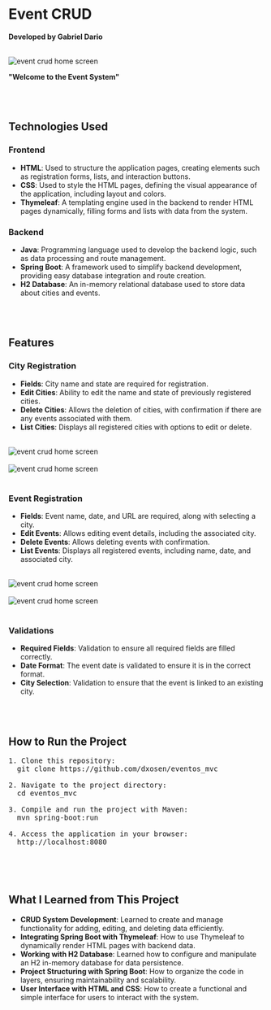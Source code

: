 <h1>Event CRUD</h1>
<p><strong>Developed by Gabriel Dario</strong></p>
<br>
<img align="center" alt="event crud home screen" src="https://github.com/user-attachments/assets/dbf95278-b330-416d-b87a-616e5a746dec">
<p><strong>"Welcome to the Event System"</strong></p>
<br>
<br>

<h2>Technologies Used</h2>

 <h3><strong>Frontend</strong></h3>
        <ul>
            <li><strong>HTML</strong>: Used to structure the application pages, creating elements such as registration forms, lists, and interaction buttons.</li>
            <li><strong>CSS</strong>: Used to style the HTML pages, defining the visual appearance of the application, including layout and colors.</li>
            <li><strong>Thymeleaf</strong>: A templating engine used in the backend to render HTML pages dynamically, filling forms and lists with data from the system.</li>
        </ul>

 <h3><strong>Backend</strong></h3>
        <ul>
            <li><strong>Java</strong>: Programming language used to develop the backend logic, such as data processing and route management.</li>
            <li><strong>Spring Boot</strong>: A framework used to simplify backend development, providing easy database integration and route creation.</li>
            <li><strong>H2 Database</strong>: An in-memory relational database used to store data about cities and events.</li>
        </ul>
<br>
<br>

        

<h2>Features</h2>

 <h3>City Registration</h3>
        <ul>
            <li><strong>Fields</strong>: City name and state are required for registration.</li>
            <li><strong>Edit Cities</strong>: Ability to edit the name and state of previously registered cities.</li>
            <li><strong>Delete Cities</strong>: Allows the deletion of cities, with confirmation if there are any events associated with them.</li>
            <li><strong>List Cities</strong>: Displays all registered cities with options to edit or delete.</li>
        </ul>
        <br>
        <img align="center" alt="event crud home screen" src="https://github.com/user-attachments/assets/16f317c8-3603-4c0b-9e15-6a0eafd31422">
        <br>
        <br>
        <img align="center" alt="event crud home screen" src="https://github.com/user-attachments/assets/9b3e376e-28b8-4c81-ba4e-a591a703c775">
        <br>
        <br>

 <h3>Event Registration</h3>
        <ul>
            <li><strong>Fields</strong>: Event name, date, and URL are required, along with selecting a city.</li>
            <li><strong>Edit Events</strong>: Allows editing event details, including the associated city.</li>
            <li><strong>Delete Events</strong>: Allows deleting events with confirmation.</li>
            <li><strong>List Events</strong>: Displays all registered events, including name, date, and associated city.</li>
        </ul>  
        <br>
         <img align="center" alt="event crud home screen" src="https://github.com/user-attachments/assets/70a2a858-cc50-458c-b958-7f9689d0e65f">
        <br>
        <br>
         <img align="center" alt="event crud home screen" src="https://github.com/user-attachments/assets/d2d7825e-829a-49b1-a98d-e2326560c0f6">
        <br>
        <br>



  <h3>Validations</h3>
        <ul>
            <li><strong>Required Fields</strong>: Validation to ensure all required fields are filled correctly.</li>
            <li><strong>Date Format</strong>: The event date is validated to ensure it is in the correct format.</li>
            <li><strong>City Selection</strong>: Validation to ensure that the event is linked to an existing city.</li>
        </ul>
<br>
<br>

<h2>How to Run the Project</h2>

   <pre>
1. Clone this repository:
  git clone https://github.com/dxosen/eventos_mvc

2. Navigate to the project directory:
  cd eventos_mvc

3. Compile and run the project with Maven:
  mvn spring-boot:run

4. Access the application in your browser:
  http://localhost:8080
        </pre>
<br>
<br>

<h2>What I Learned from This Project</h2>
        <ul>
            <li><strong>CRUD System Development</strong>: Learned to create and manage functionality for adding, editing, and deleting data efficiently.</li>
            <li><strong>Integrating Spring Boot with Thymeleaf</strong>: How to use Thymeleaf to dynamically render HTML pages with backend data.</li>
            <li><strong>Working with H2 Database</strong>: Learned how to configure and manipulate an H2 in-memory database for data persistence.</li>
            <li><strong>Project Structuring with Spring Boot</strong>: How to organize the code in layers, ensuring maintainability and scalability.</li>
            <li><strong>User Interface with HTML and CSS</strong>: How to create a functional and simple interface for users to interact with the system.</li>
        </ul>
